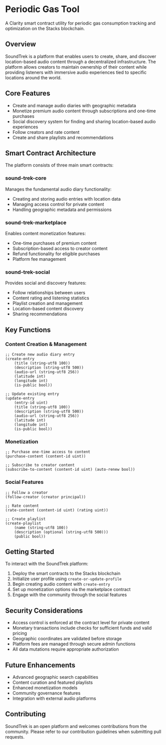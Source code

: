 # Periodic Gas Tool

A Clarity smart contract utility for periodic gas consumption tracking and optimization on the Stacks blockchain.

## Overview

SoundTrek is a platform that enables users to create, share, and discover location-based audio content through a decentralized infrastructure. The platform allows creators to maintain ownership of their content while providing listeners with immersive audio experiences tied to specific locations around the world.

## Core Features

- Create and manage audio diaries with geographic metadata
- Monetize premium audio content through subscriptions and one-time purchases 
- Social discovery system for finding and sharing location-based audio experiences
- Follow creators and rate content
- Create and share playlists and recommendations

## Smart Contract Architecture

The platform consists of three main smart contracts:

### sound-trek-core
Manages the fundamental audio diary functionality:
- Creating and storing audio entries with location data
- Managing access control for private content
- Handling geographic metadata and permissions

### sound-trek-marketplace
Enables content monetization features:
- One-time purchases of premium content
- Subscription-based access to creator content
- Refund functionality for eligible purchases
- Platform fee management

### sound-trek-social
Provides social and discovery features:
- Follow relationships between users
- Content rating and listening statistics
- Playlist creation and management
- Location-based content discovery
- Sharing recommendations

## Key Functions

### Content Creation & Management
```clarity
;; Create new audio diary entry
(create-entry 
    (title (string-utf8 100))
    (description (string-utf8 500))
    (audio-url (string-utf8 256))
    (latitude int)
    (longitude int)
    (is-public bool))

;; Update existing entry
(update-entry
    (entry-id uint)
    (title (string-utf8 100))
    (description (string-utf8 500))
    (audio-url (string-utf8 256))
    (latitude int)
    (longitude int)
    (is-public bool))
```

### Monetization
```clarity
;; Purchase one-time access to content
(purchase-content (content-id uint))

;; Subscribe to creator content
(subscribe-to-content (content-id uint) (auto-renew bool))
```

### Social Features
```clarity
;; Follow a creator
(follow-creator (creator principal))

;; Rate content
(rate-content (content-id uint) (rating uint))

;; Create playlist
(create-playlist 
    (name (string-utf8 100))
    (description (optional (string-utf8 500)))
    (public bool))
```

## Getting Started

To interact with the SoundTrek platform:

1. Deploy the smart contracts to the Stacks blockchain
2. Initialize user profile using `create-or-update-profile`
3. Begin creating audio content with `create-entry`
4. Set up monetization options via the marketplace contract
5. Engage with the community through the social features

## Security Considerations

- Access control is enforced at the contract level for private content
- Monetary transactions include checks for sufficient funds and valid pricing
- Geographic coordinates are validated before storage
- Platform fees are managed through secure admin functions
- All data mutations require appropriate authorization

## Future Enhancements

- Advanced geographic search capabilities
- Content curation and featured playlists
- Enhanced monetization models
- Community governance features
- Integration with external audio platforms

## Contributing

SoundTrek is an open platform and welcomes contributions from the community. Please refer to our contribution guidelines when submitting pull requests.